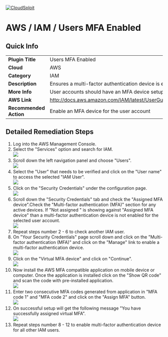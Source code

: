 [![CloudSploit](https://cloudsploit.com/img/logo-new-big-text-100.png "CloudSploit")](https://cloudsploit.com)

# AWS / IAM / Users MFA Enabled

## Quick Info

| | |
|-|-|
| **Plugin Title** | Users MFA Enabled |
| **Cloud** | AWS |
| **Category** | IAM |
| **Description** | Ensures a multi-factor authentication device is enabled for all users within the account |
| **More Info** | User accounts should have an MFA device setup to enable two-factor authentication |
| **AWS Link** | http://docs.aws.amazon.com/IAM/latest/UserGuide/Using_ManagingPasswordPolicies.html |
| **Recommended Action** | Enable an MFA device for the user account |

## Detailed Remediation Steps
1. Log into the AWS Management Console.
2. Select the "Services" option and search for IAM. </br> <img src="/resources/aws/iam/users-mfa-enabled/step2.png"/>
3. Scroll down the left navigation panel and choose "Users". </br><img src="/resources/aws/iam/users-mfa-enabled/step3.png"/>
4. Select the "User" that needs to be verified and click on the "User name" to access the selected "IAM User".</br><img src="/resources/aws/iam/users-mfa-enabled/step4.png"/>
5. Click on the "Security Credentials" under the configuration page.</br><img src="/resources/aws/iam/users-mfa-enabled/step4.png"/>
6. Scroll down the "Security Credentials" tab and check the "Assigned MFA device".Check the "Multi-factor authentication (MFA)" section for any active devices. If "Not assigned " is showing against "Assigned MFA device" than a multi-factor authentication device is not enabled for the selected user account.</br><img src="/resources/aws/iam/users-mfa-enabled/step6.png"/>
7. Repeat steps number 2 - 6 to check another IAM user.</br>
8. On "Your Security Credentials" page scroll down and click on the "Multi-factor authentication (MFA)" and click on the "Manage" link to enable a multi-factor authentication device.</br><img src="/resources/aws/iam/users-mfa-enabled/step8.png"/>
9. Click on the "Virtual MFA device" and click on "Continue". </br><img src="/resources/aws/iam/users-mfa-enabled/step9.png"/>
10. Now install the AWS MFA compatible application on mobile device or computer. Once the application is installed click on the "Show QR code" and scan the code with pre-installed application.</br><img src="/resources/aws/iam/users-mfa-enabled/step10.png"/>
11. Enter two consecutive MFA codes generated from application in "MFA code 1" and "MFA code 2" and click on the "Assign MFA" button.</br><img src="/resources/aws/iam/users-mfa-enabled/step11.png"/>
12. On successful setup will get the following message "You have successfully assigned virtual MFA". </br><img src="/resources/aws/iam/users-mfa-enabled/step12.png"/>
13. Repeat steps number 8 - 12 to enable multi-factor authentication device for all other IAM users. </br>
